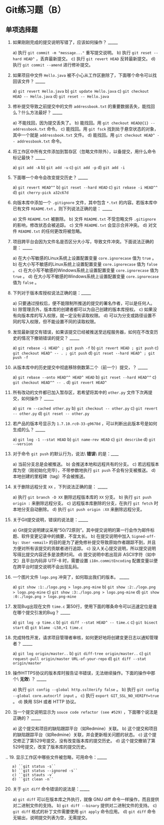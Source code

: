Git练习题（B）
===============

单项选择题
-----------

1. 如果刚刚完成的提交说明写错了，应该如何操作？ _____

   a) 执行 ``git commit -m "message..."`` 重写提交说明。
   b) 执行 ``git reset --hard HEAD^`` ，丢弃最新提交。
   c) 执行 ``git revert HEAD`` 反转最新提交。
   d) 执行 ``git commit --amend`` 进行修补提交。

2. 如果项目中文件 ``Hello.java`` 被不小心从工作区删除了，下面哪个命令可以找回该文件？ _____

   a) ``git revert Hello.java``
   b) ``git update Hello.java``
   c) ``git checkout HEAD -- Hello.java``
   d) ``git reset -- Hello.java``

3. 修补提交导致之前提交中的文件 ``addressbook.txt`` 的重要数据丢失，能找回么？什么方法最好？ _____

   a) 不能找回，因为提交丢失了。
   b) 能找回。用 ``git checkout HEAD@{1} -- addressbook.txt`` 命令。
   c) 能找回。用 ``git fsck`` 找到处于悬空状态的对象，其中一个就是 ``addressbook.txt`` 文件。
   d) 能找回。用 ``git checkout HEAD^ -- addressbook.txt`` 命令。

4. 将工作区中所有文件添加到暂存区（忽略文件除外），以备提交，用什么命令标记最快？ _____

   a) ``git add -A``
   b) ``git add -u``
   c) ``git add -p``
   d) ``git add -i``

5. 下面哪一个命令会改变提交历史？ _____

   a) ``git revert HEAD^^``
   b) ``git reset --hard HEAD``
   c) ``git rebase -i HEAD^^``
   d) ``git cherry-pick a32c67d``

6. 向版本库中添加一个 ``.gitignore`` 文件，其中包含 ``*.txt`` 的内容。若版本库中已有文件 ``README.txt`` 。则下列说法正确的是： _____

   a) 文件 ``README.txt`` 被删除。
   b) 文件 ``README.txt`` 不受忽略文件 ``.gitignore`` 的影响，修改状态会被追踪。
   c) 文件 ``README.txt`` 会显示合并冲突。
   d) 对文件 ``README.txt`` 的任何更改将被忽略。
   
7. 项目跨平台会因为文件名是否区分大小写，导致文件冲突。下面说法正确的是： _____

   a) 在大小写敏感的Linux系统上设置配置变量 ``core.ignorecase`` 值为 ``true`` 。
   b) 在大小写不敏感的Linux系统上设置配置变量 ``core.ignorecase`` 值为 ``false`` 。
   c) 在大小写不敏感的Windows系统上设置配置变量 ``core.ignorecase`` 值为 ``true`` 。
   d) 在大小写不敏感的Windows系统上设置配置变量 ``core.ignorecase`` 值为 ``false`` 。

8. 下列对于版本库授权说法正确的是：_____

   a) 只要通过授权后，便不能限制所推送的提交的署名作者，可以是任何人。
   b) 除管理员外，版本库的创建者都可以为自己创建的版本库授权。
   c) 如果没有向版本库的写入权限，就一定没有读取权限。
   d) 可以为分支或路径设置不同的写入权限，但不能设置不同的读取权限。

9. 发现最新提交有错误，如果该提交已经被推送至远程服务器，如何在不改变历史的情况下撤销错误的提交？ _____

   a) ``git rebase -i HEAD^ ; git push -f``
   b) ``git revert HEAD ; git push``
   c) ``git checkout HEAD^ -- . ; git push``
   d) ``git reset --hard HEAD^ ; git push -f``

10. 从版本库中的历史提交中彻底移除倒数第二个（前一个）提交，？ _____

    a) ``git rebase --onto HEAD^^ HEAD^ HEAD``
    b) ``git reset --hard HEAD^^``
    c) ``git checkout HEAD^^ -- .``
    d) ``git revert HEAD^``

11. 所有改动的文件都已加入暂存区，若希望将其中的 ``other.py`` 文件下次再提交，如何操作？ _____

    a) ``git rm --cached other.py``
    b) ``git checkout -- other.py``
    c) ``git revert -- other.py``
    d) ``git reset -- other.py``

12. 若产品的版本号显示为 ``1.7.10.rc0-33-g9678d`` ，可以判断出此版本号是如何生成的么？ _____

    a) ``git log -1 --stat HEAD``
    b) ``git name-rev HEAD``
    c) ``git describe``
    d) ``git --version``

13. 对于命令 ``git push`` 的默认行为，说法\ **错误**\ 的是：____

    a) 当前分支总是会被推送。
    b) 会推送本地和远程共有的分支。
    c) 若远程版本库为空（刚初始化完毕），不带参数地执行 ``git push`` 不会有分支被推送。
    d) 本地创建的里程碑（tag）不会被推送。

14. 关于删除远程分支 ``XX`` ，下列说法正确的是： _____

    a) 执行 ``git branch -D XX`` 删除远程版本库的 ``XX`` 分支。
    b) 执行 ``git push origin :`` 来删除远程分支。
    c) 远程版本库删除的分支，在执行 ``git fetch`` 时本地分支自动删除。
    d) 执行 ``git push origin :XX`` 来删除远程分支。

15. 关于Git提交说明，错误的说法是：_____

    a) Git提交说明建议采用“50/72原则”。其中提交说明的第一行会作为邮件标题、软件变更记录中的摘要，不宜太长。
    b) 在提交说明中加入 ``Signed-off-by: User <email>`` 的目的是为了避免修补提交导致原始作者跟踪不到，并且方便对所有该提交的贡献者进行追踪。
    c) 没人关心提交说明，所以提交说明写得比提交内容还多是浪费时间。
    d) 提交说明中若出现非 ASCII字符（如中文）且平台内码非 UTF-8 时，需要设置 ``i18n.commitEncoding`` 配置变量以便在跨平台时提交说明不会出现乱码。

16. 一个图片文件 ``logo.png`` 冲突了，如何取出我们的版本。 _____

    a) ``git show :1:./logo.png > logo.png-mine``
    b) ``git show :2:./logo.png > logo.png-mine``
    c) ``git show :3:./logo.png > logo.png-mine``
    d) ``git show :0:./logo.png > logo.png-mine``

17. 发现Bug出现在文件 ``time.c`` 第50行，使用下面的哪条命令可以迅速定位是谁在哪个提交引发的Bug？ _____
   
    a) ``git log -p time.c``
    b) ``git diff --stat HEAD^ -- time.c``
    c) ``git bisect start``
    d) ``git blame -L50,+1 time.c``

18. 完成特性开发，请求项目管理者审核，如何更好地将创建变更日志以通知管理者？ _____

    a) ``git log origin/master..``
    b) ``git diff-tree origin/master..``
    c) ``git request-pull origin/master URL-of-your-repo``
    d) ``git diff --stat origin/master``

19. 操作HTTPS协议的版本库时报告证书错误，无法继续操作。下面的操作中那个\ **无效**\ ？ _____

    a) 执行 ``git config --global http.sslVerify false`` 。
    b) 执行 ``git config --global core.autocrlf input`` 。
    c) 执行 ``export GIT_SSL_NO_VERIFY=true`` 。
    d) 换用 SSH 或者 HTTP 协议。

20. 当一个提交说明显示为 ``souce code refactor (see #529)`` ，下面哪个说法是正确的？ _____

    a) 这个提交和项目的缺陷跟踪平台（如Redmine）关联。
    b) 这个提交和项目的缺陷跟踪平台（如Redmine）关联，并会更新相关问题的状态。
    c) 这个提交修正了第529号提交，没有改变版本库的提交历史。
    d) 这个提交撤销了第529号提交，改变了版本库的提交历史。

..
   19. 显示工作区中哪些文件被忽略，可用命令：_____
   
       a) ``git status -s``
       b) ``git status --ignored -s``
       c) ``git stauts -v``
       d) ``git clean -n``
   
   20. 关于 ``git diff`` 命令错误的说法是：_____
   
       a) ``git diff`` 可以在版本库之外执行，就像 GNU diff 命令一样操作，而且提供对二进制文件的支持。
       b) ``git diff --binary`` 提供对二进制文件的支持。
       c) ``git diff`` 格式的补丁文件需要使用 ``git apply`` 命令应用。
       d) ``git diff`` 命令无输出，说明提交列表为空，无需提交。
   
   
